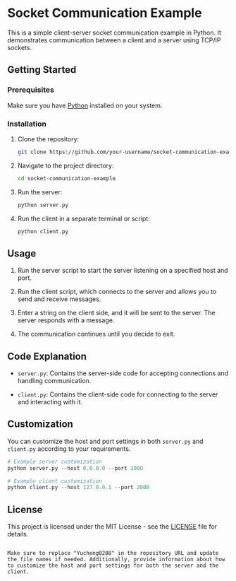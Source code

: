 # Socket Communication Example

This is a simple client-server socket communication example in Python. It demonstrates communication between a client and a server using TCP/IP sockets.

## Getting Started

### Prerequisites

Make sure you have [Python](https://www.python.org/) installed on your system.

### Installation

1. Clone the repository:

   ```bash
   git clone https://github.com/your-username/socket-communication-example.git
   ```

2. Navigate to the project directory:

   ```bash
   cd socket-communication-example
   ```

3. Run the server:

   ```bash
   python server.py
   ```

4. Run the client in a separate terminal or script:

   ```bash
   python client.py
   ```

## Usage

1. Run the server script to start the server listening on a specified host and port.

2. Run the client script, which connects to the server and allows you to send and receive messages.

3. Enter a string on the client side, and it will be sent to the server. The server responds with a message.

4. The communication continues until you decide to exit.

## Code Explanation

- `server.py`: Contains the server-side code for accepting connections and handling communication.

- `client.py`: Contains the client-side code for connecting to the server and interacting with it.

## Customization

You can customize the host and port settings in both `server.py` and `client.py` according to your requirements.

```python
# Example server customization
python server.py --host 0.0.0.0 --port 2000

# Example client customization
python client.py --host 127.0.0.1 --port 2000
```

## License

This project is licensed under the MIT License - see the [LICENSE](LICENSE) file for details.
```

Make sure to replace "Yucheng0208" in the repository URL and update the file names if needed. Additionally, provide information about how to customize the host and port settings for both the server and the client.

